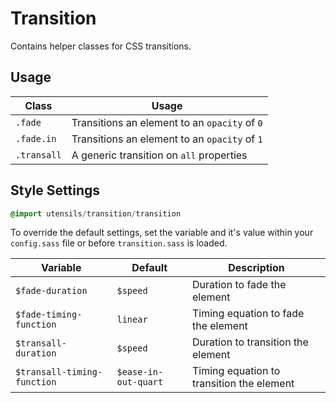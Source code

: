 # Transition
Contains helper classes for CSS transitions.

## Usage

Class                  | Usage
---------------------- | -----------------------------------------------------------
`.fade`                | Transitions an element to an `opacity` of `0`
`.fade.in`             | Transitions an element to an `opacity` of `1`
`.transall`            | A generic transition on `all` properties 


## Style Settings
```sass
@import utensils/transition/transition
```

To override the default settings, set the variable and it's value
within your `config.sass` file or before `transition.sass` is loaded.

Variable                    | Default              | Description
--------------------------- | -------------------- | -------------------------------------------
`$fade-duration`            | `$speed`             | Duration to fade the element
`$fade-timing-function`     | `linear`             | Timing equation to fade the element
`$transall-duration`        | `$speed`             | Duration to transition the element
`$transall-timing-function` | `$ease-in-out-quart` | Timing equation to transition the element

